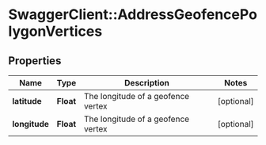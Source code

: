 # SwaggerClient::AddressGeofencePolygonVertices

## Properties
Name | Type | Description | Notes
------------ | ------------- | ------------- | -------------
**latitude** | **Float** | The longitude of a geofence vertex | [optional] 
**longitude** | **Float** | The longitude of a geofence vertex | [optional] 


